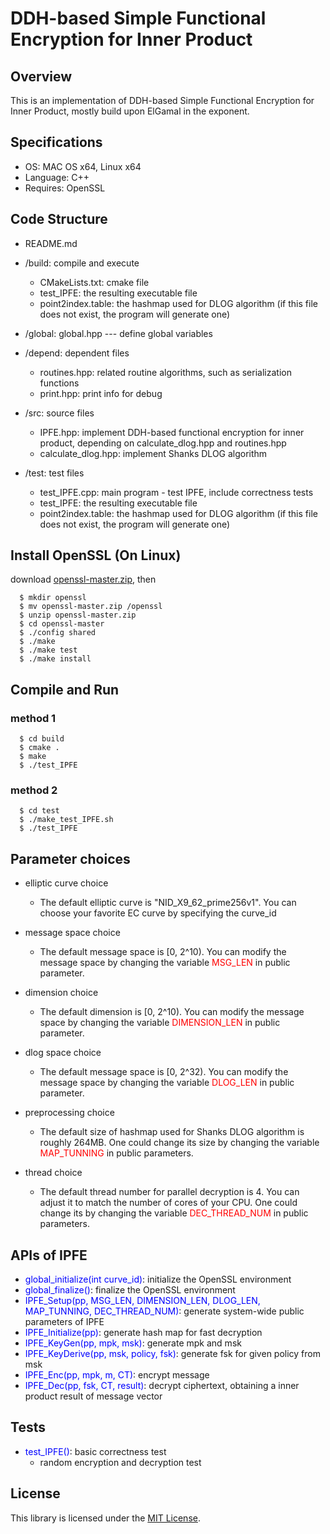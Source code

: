 # DDH-based Simple Functional Encryption for Inner Product

## Overview

This is an implementation of DDH-based Simple Functional Encryption for Inner Product, 
mostly build upon ElGamal in the exponent.

## Specifications

- OS: MAC OS x64, Linux x64
- Language: C++
- Requires: OpenSSL


## Code Structure
- README.md


- /build: compile and execute 
  * CMakeLists.txt: cmake file
  * test_IPFE: the resulting executable file
  * point2index.table: the hashmap used for DLOG algorithm (if this file does not exist, the program will generate one)


- /global: global.hpp --- define global variables


- /depend: dependent files
  * routines.hpp: related routine algorithms, such as serialization functions 
  * print.hpp: print info for debug


- /src: source files
  * IPFE.hpp: implement DDH-based functional encryption for inner product, depending on calculate_dlog.hpp and routines.hpp
  * calculate_dlog.hpp: implement Shanks DLOG algorithm


- /test: test files
  * test_IPFE.cpp: main program - test IPFE, include correctness tests
  * test_IPFE: the resulting executable file
  * point2index.table: the hashmap used for DLOG algorithm (if this file does not exist, the program will generate one)


## Install OpenSSL (On Linux)
download [openssl-master.zip](https://github.com/openssl/openssl.git), then
```
  $ mkdir openssl
  $ mv openssl-master.zip /openssl
  $ unzip openssl-master.zip
  $ cd openssl-master
  $ ./config shared
  $ ./make
  $ ./make test
  $ ./make install
```

## Compile and Run

### method 1

```
  $ cd build
  $ cmake .
  $ make
  $ ./test_IPFE
```

### method 2

```
  $ cd test
  $ ./make_test_IPFE.sh
  $ ./test_IPFE
```

## Parameter choices

- elliptic curve choice
  * The default elliptic curve is "NID_X9_62_prime256v1". 
    You can choose your favorite EC curve by specifying the curve_id

- message space choice
  * The default message space is [0, 2^10). 
    You can modify the message space by changing the variable <font color=red>MSG_LEN</font> in public parameter. 

- dimension choice
  * The default dimension is [0, 2^10). 
    You can modify the message space by changing the variable <font color=red>DIMENSION_LEN</font> in public parameter. 

- dlog space choice
  * The default message space is [0, 2^32). 
    You can modify the message space by changing the variable <font color=red>DLOG_LEN</font> in public parameter. 


- preprocessing choice
  * The default size of hashmap used for Shanks DLOG algorithm is roughly 264MB. 
    One could change its size by changing the variable <font color=red>MAP_TUNNING</font> in public parameters. 


- thread choice
  * The default thread number for parallel decryption is 4. You can adjust it to match the number of cores 
    of your CPU. One could change its by changing the variable <font color=red>DEC_THREAD_NUM</font> in public parameters. 

## APIs of IPFE
  * <font color=blue>global_initialize(int curve_id)</font>: initialize the OpenSSL environment
  * <font color=blue>global_finalize()</font>: finalize the OpenSSL environment
  * <font color=blue>IPFE_Setup(pp, MSG_LEN, DIMENSION_LEN, DLOG_LEN, MAP_TUNNING, DEC_THREAD_NUM)</font>: generate system-wide public parameters of IPFE
  * <font color=blue>IPFE_Initialize(pp)</font>: generate hash map for fast decryption
  * <font color=blue>IPFE_KeyGen(pp, mpk, msk)</font>: generate mpk and msk
  * <font color=blue>IPFE_KeyDerive(pp, msk, policy, fsk)</font>: generate fsk for given policy from msk 
  * <font color=blue>IPFE_Enc(pp, mpk, m, CT)</font>: encrypt message 
  * <font color=blue>IPFE_Dec(pp, fsk, CT, result)</font>: decrypt ciphertext, obtaining a inner product result of message vector

## Tests 

- <font color=blue>test_IPFE()</font>: basic correctness test
  * random encryption and decryption test  


## License

This library is licensed under the [MIT License](LICENSE).

